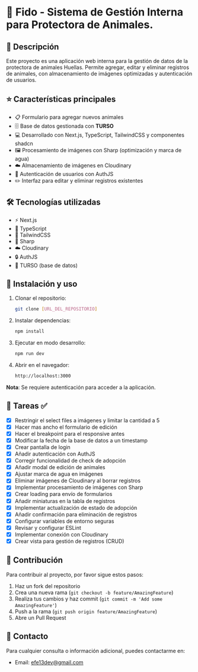 # 🐾 Fido - Sistema de Gestión Interna para Protectora de Animales.

## 📝 Descripción

Este proyecto es una aplicación web interna para la gestión de datos de la protectora de animales Huellas. Permite agregar, editar y eliminar registros de animales, con almacenamiento de imágenes optimizadas y autenticación de usuarios.

## ⭐ Características principales

- 📋 Formulario para agregar nuevos animales
- 🗄️ Base de datos gestionada con **TURSO**
- 💻 Desarrollado con Next.js, TypeScript, TailwindCSS y componentes shadcn
- 🖼️ Procesamiento de imágenes con Sharp (optimización y marca de agua)
- ☁️ Almacenamiento de imágenes en Cloudinary
- 🔐 Autenticación de usuarios con AuthJS
- ✏️ Interfaz para editar y eliminar registros existentes

## 🛠️ Tecnologías utilizadas

- ⚡ Next.js
- 📘 TypeScript
- 🎨 TailwindCSS
- 🔧 Sharp
- ☁️ Cloudinary
- 🔒 AuthJS
- 💾 TURSO (base de datos)

## 🚀 Instalación y uso

1. Clonar el repositorio:
   ```bash
   git clone [URL_DEL_REPOSITORIO]
   ```
2. Instalar dependencias:
   ```bash
   npm install
   ```
3. Ejecutar en modo desarrollo:
   ```bash
   npm run dev
   ```
4. Abrir en el navegador:
   ```bash
   http://localhost:3000
   ```

**Nota**: Se requiere autenticación para acceder a la aplicación.

## 📝 Tareas ✅

- [x] Restringir el select files a imágenes y limitar la cantidad a 5
- [x] Hacer mas ancho el formulario de edición
- [x] Hacer el breakpoint para el responsive antes
- [x] Modificar la fecha de la base de datos a un timestamp
- [x] Crear pantalla de login
- [x] Añadir autenticación con AuthJS
- [x] Corregir funcionalidad de check de adopción
- [x] Añadir modal de edición de animales
- [x] Ajustar marca de agua en imágenes
- [x] Eliminar imágenes de Cloudinary al borrar registros
- [x] Implementar procesamiento de imágenes con Sharp
- [x] Crear loading para envío de formularios
- [x] Añadir miniaturas en la tabla de registros
- [x] Implementar actualización de estado de adopción
- [x] Añadir confirmación para eliminación de registros
- [x] Configurar variables de entorno seguras
- [x] Revisar y configurar ESLint
- [x] Implementar conexión con Cloudinary
- [x] Crear vista para gestión de registros (CRUD)

## 🤝 Contribución

Para contribuir al proyecto, por favor sigue estos pasos:

1. Haz un fork del repositorio
2. Crea una nueva rama (`git checkout -b feature/AmazingFeature`)
3. Realiza tus cambios y haz commit (`git commit -m 'Add some AmazingFeature'`)
4. Push a la rama (`git push origin feature/AmazingFeature`)
5. Abre un Pull Request

## 📲 Contacto

Para cualquier consulta o información adicional, puedes contactarme en:

- Email: efe13dev@gmail.com
